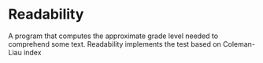# Readability
A program that computes the approximate grade level needed to comprehend some text. Readability implements the test based on Coleman-Liau index

